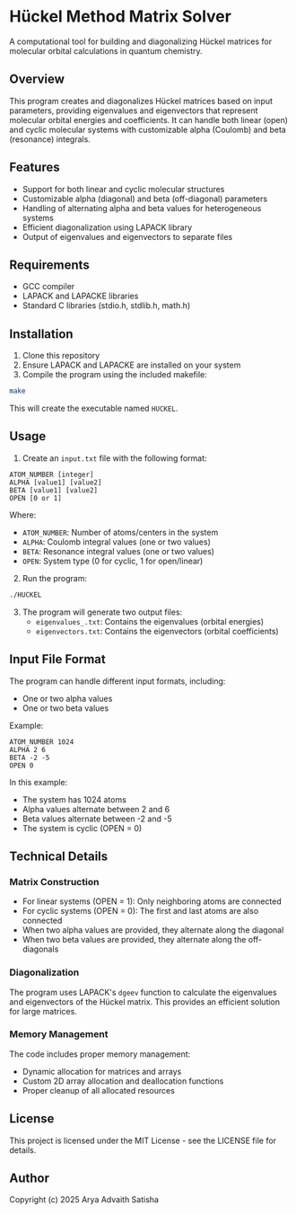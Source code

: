 # Hückel Method Matrix Solver

A computational tool for building and diagonalizing Hückel matrices for molecular orbital calculations in quantum chemistry.

## Overview

This program creates and diagonalizes Hückel matrices based on input parameters, providing eigenvalues and eigenvectors that represent molecular orbital energies and coefficients. It can handle both linear (open) and cyclic molecular systems with customizable alpha (Coulomb) and beta (resonance) integrals.

## Features

- Support for both linear and cyclic molecular structures
- Customizable alpha (diagonal) and beta (off-diagonal) parameters
- Handling of alternating alpha and beta values for heterogeneous systems
- Efficient diagonalization using LAPACK library
- Output of eigenvalues and eigenvectors to separate files

## Requirements

- GCC compiler
- LAPACK and LAPACKE libraries
- Standard C libraries (stdio.h, stdlib.h, math.h)

## Installation

1. Clone this repository
2. Ensure LAPACK and LAPACKE are installed on your system
3. Compile the program using the included makefile:

```bash
make
```

This will create the executable named `HUCKEL`.

## Usage

1. Create an `input.txt` file with the following format:

```
ATOM_NUMBER [integer]
ALPHA [value1] [value2]
BETA [value1] [value2]
OPEN [0 or 1]
```

Where:
- `ATOM_NUMBER`: Number of atoms/centers in the system
- `ALPHA`: Coulomb integral values (one or two values)
- `BETA`: Resonance integral values (one or two values)
- `OPEN`: System type (0 for cyclic, 1 for open/linear)

2. Run the program:

```bash
./HUCKEL
```

3. The program will generate two output files:
   - `eigenvalues_.txt`: Contains the eigenvalues (orbital energies)
   - `eigenvectors.txt`: Contains the eigenvectors (orbital coefficients)

## Input File Format

The program can handle different input formats, including:
- One or two alpha values
- One or two beta values

Example:
```
ATOM_NUMBER 1024
ALPHA 2 6
BETA -2 -5
OPEN 0
```

In this example:
- The system has 1024 atoms
- Alpha values alternate between 2 and 6
- Beta values alternate between -2 and -5
- The system is cyclic (OPEN = 0)

## Technical Details

### Matrix Construction

- For linear systems (OPEN = 1): Only neighboring atoms are connected
- For cyclic systems (OPEN = 0): The first and last atoms are also connected
- When two alpha values are provided, they alternate along the diagonal
- When two beta values are provided, they alternate along the off-diagonals

### Diagonalization

The program uses LAPACK's `dgeev` function to calculate the eigenvalues and eigenvectors of the Hückel matrix. This provides an efficient solution for large matrices.

### Memory Management

The code includes proper memory management:
- Dynamic allocation for matrices and arrays
- Custom 2D array allocation and deallocation functions
- Proper cleanup of all allocated resources

## License

This project is licensed under the MIT License - see the LICENSE file for details.

## Author

Copyright (c) 2025 Arya Advaith Satisha
